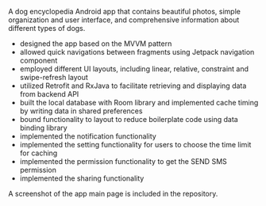 A dog encyclopedia Android app that contains beautiful photos, simple organization and user interface, and comprehensive information about different types of dogs.

- designed the app based on the MVVM pattern
- allowed quick navigations between fragments using Jetpack navigation component
- employed different UI layouts, including linear, relative, constraint and swipe-refresh layout
- utilized Retrofit and RxJava to facilitate retrieving and displaying data from backend API
- built the local database with Room library and implemented cache timing by writing data in shared preferences
- bound functionality to layout to reduce boilerplate code using data binding library
- implemented the notification functionality
- implemented the setting functionality for users to choose the time limit for caching
- implemented the permission functionality to get the SEND SMS permission
- implemented the sharing functionality

A screenshot of the app main page is included in the repository.
